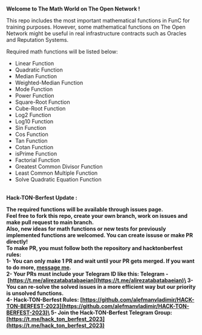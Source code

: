 **Welcome to The Math World on The Open Network !**

This repo includes the most important mathematical functions in FunC for training purposes. However, some mathematical functions on The Open Network might be useful in real infrastructure contracts such as Oracles and Reputation Systems.

Required math functions will be listed below:
- Linear Function
- Quadratic Function
- Median Function
- Weighted-Median Function
- Mode Function
- Power Function
- Square-Root Function
- Cube-Root Function
- Log2 Function
- Log10 Function
- Sin Function
- Cos Function
- Tan Function
- Cotan Function
- isPrime Function
- Factorial Function
- Greatest Common Divisor Function
- Least Common Multiple Function
- Solve Quadratic Equation Function

\
**Hack-TON-Berfest Update :**

**The required functions will be available through issues page.\
Feel free to fork this repo, create your own branch, work on issues and make pull request to main branch.\
Also, new ideas for math functions or new tests for previously implemented functions are welcomed. You can create issuse or make PR directly!\
To make PR, you must follow both the repository and hacktonberfest rules:\
1- You can only make 1 PR and wait until your PR gets merged. If you want to do more, [message me](http://t.me/alirezatabatabaeian).\
2- Your PRs must include your Telegram ID like this: 
Telegram - [https://t.me/alirezatabatabaeian](https://t.me/alirezatabatabaeian)\
3- You can re-solve the solved issues in a more efficient way but our priority is unsolved functions.\
4- Hack-TON-Berfest Rules: [https://github.com/alefmanvladimir/HACK-TON-BERFEST-2023](https://github.com/alefmanvladimir/HACK-TON-BERFEST-2023)\
5- Join the Hack-TON-Berfest Telegram Group: [https://t.me/hack_ton_berfest_2023](https://t.me/hack_ton_berfest_2023)**
